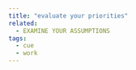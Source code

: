 ```yaml
---
title: "evaluate your priorities"
related:
  - EXAMINE YOUR ASSUMPTIONS
tags:
  - cue
  - work
---
```

